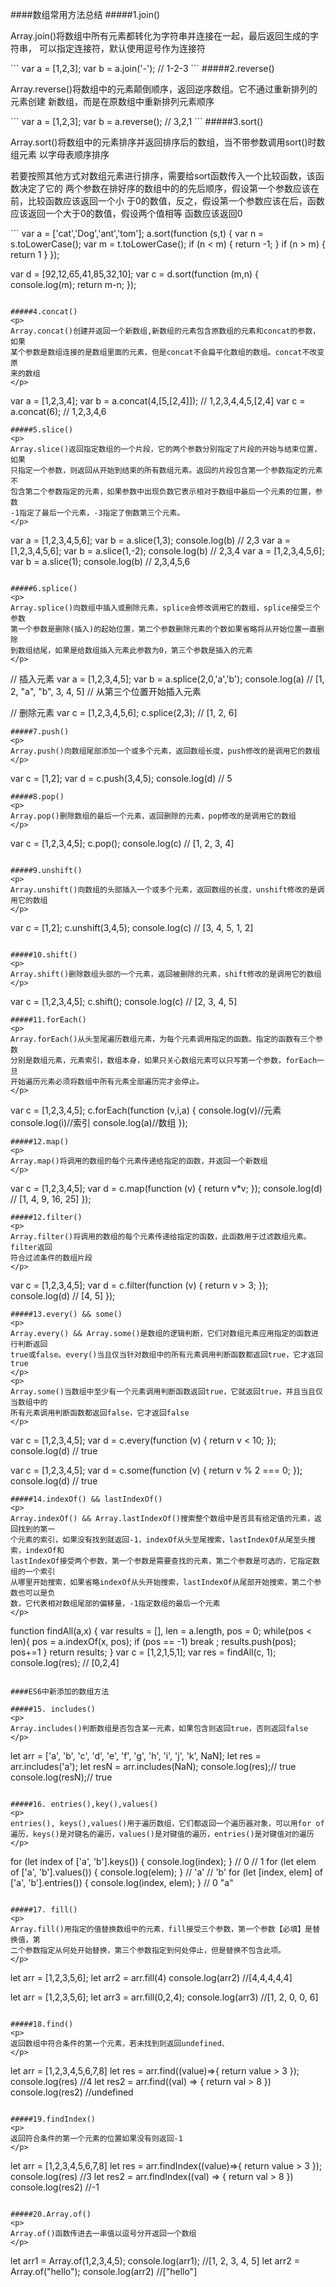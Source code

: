####数组常用方法总结
#####1.join()
<p>
Array.join()将数组中所有元素都转化为字符串并连接在一起，最后返回生成的字符串，
可以指定连接符，默认使用逗号作为连接符
</p>
```
var a = [1,2,3];
var b = a.join('-');
// 1-2-3
```
#####2.reverse()
<p>
Array.reverse()将数组中的元素颠倒顺序，返回逆序数组。它不通过重新排列的元素创建
新数组，而是在原数组中重新排列元素顺序
</p>
```
var a = [1,2,3];
var b = a.reverse();
// 3,2,1
```
#####3.sort()
<p>
Array.sort()将数组中的元素排序并返回排序后的数组，当不带参数调用sort()时数组元素
以字母表顺序排序
</p>
<p>
若要按照其他方式对数组元素进行排序，需要给sort函数传入一个比较函数，该函数决定了它的
两个参数在排好序的数组中的的先后顺序，假设第一个参数应该在前，比较函数应该返回一个小
于0的数值，反之，假设第一个参数应该在后，函数应该返回一个大于0的数值，假设两个值相等
函数应该返回0
</p>
```
  var a = ['cat','Dog','ant','tom'];
        a.sort(function (s,t) {
            var n = s.toLowerCase();
            var m = t.toLowerCase();
            if (n < m) {
                return -1;
            }
            if (n > m) {
                return 1
            }
        });

  var d = [92,12,65,41,85,32,10];
        var c = d.sort(function (m,n) {
            console.log(m);
            return m-n;
        });      
```

#####4.concat()
<p>
Array.concat()创建并返回一个新数组,新数组的元素包含原数组的元素和concat的参数，如果
某个参数是数组连接的是数组里面的元素，但是concat不会扁平化数组的数组。concat不改变原
来的数组
</p>

```
 var a = [1,2,3,4];
 var b = a.concat(4,[5,[2,4]]);
 // 1,2,3,4,4,5,[2,4]
 var c = a.concat(6);
 // 1,2,3,4,6
```
#####5.slice()
<p>
Array.slice()返回指定数组的一个片段，它的两个参数分别指定了片段的开始与结束位置，如果
只指定一个参数，则返回从开始到结束的所有数组元素。返回的片段包含第一个参数指定的元素不
包含第二个参数指定的元素，如果参数中出现负数它表示相对于数组中最后一个元素的位置，参数
-1指定了最后一个元素，-3指定了倒数第三个元素。
</p>

```
var a = [1,2,3,4,5,6];
var b = a.slice(1,3);
console.log(b)
// 2,3
var a = [1,2,3,4,5,6];
var b = a.slice(1,-2);
console.log(b)
// 2,3,4
var a = [1,2,3,4,5,6];
var b = a.slice(1);
console.log(b)
// 2,3,4,5,6
```

#####6.splice()
<p>
Array.splice()向数组中插入或删除元素，splice会修改调用它的数组，splice接受三个参数
第一个参数是删除(插入)的起始位置，第二个参数删除元素的个数如果省略将从开始位置一直删除
到数组结尾，如果是给数组插入元素此参数为0，第三个参数是插入的元素
</p>

```
// 插入元素
var a = [1,2,3,4,5];
var b = a.splice(2,0,'a','b');
console.log(a)
// [1, 2, "a", "b", 3, 4, 5]
// 从第三个位置开始插入元素

// 删除元素
var c = [1,2,3,4,5,6];
c.splice(2,3);
// [1, 2, 6]
```
#####7.push()
<p>
Array.push()向数组尾部添加一个或多个元素，返回数组长度，push修改的是调用它的数组
</p>

```
var c = [1,2];
var d = c.push(3,4,5);
console.log(d)
// 5
```
#####8.pop()
<p>
Array.pop()删除数组的最后一个元素，返回删除的元素，pop修改的是调用它的数组
</p>

```
var c = [1,2,3,4,5];
c.pop();
console.log(c)
// [1, 2, 3, 4]

```

#####9.unshift()
<p>
Array.unshift()向数组的头部插入一个或多个元素，返回数组的长度，unshift修改的是调用它的数组
</p>

```
 var c = [1,2];
 c.unshift(3,4,5);
 console.log(c)
// [3, 4, 5, 1, 2]

```

#####10.shift()
<p>
Array.shift()删除数组头部的一个元素，返回被删除的元素，shift修改的是调用它的数组
</p>

```
var c = [1,2,3,4,5];
c.shift();
console.log(c)
// [2, 3, 4, 5]

```
#####11.forEach()
<p>
Array.forEach()从头至尾遍历数组元素，为每个元素调用指定的函数。指定的函数有三个参数
分别是数组元素，元素索引，数组本身，如果只关心数组元素可以只写第一个参数，forEach一旦
开始遍历元素必须将数组中所有元素全部遍历完才会停止。
</p>

```
var c = [1,2,3,4,5];
c.forEach(function (v,i,a) {
    console.log(v)//元素
    console.log(i)//索引
    console.log(a)//数组
});

```
#####12.map()
<p>
Array.map()将调用的数组的每个元素传递给指定的函数，并返回一个新数组
</p>

```
var c = [1,2,3,4,5];
var d =  c.map(function (v) {
    return v*v;
});
console.log(d)
// [1, 4, 9, 16, 25]
});

```
#####12.filter()
<p>
Array.filter()将调用的数组的每个元素传递给指定的函数，此函数用于过滤数组元素。filter返回
符合过滤条件的数组片段
</p>

```
var c = [1,2,3,4,5];
var d =  c.filter(function (v) {
    return v > 3;
});
console.log(d)
// [4, 5]
});

```
#####13.every() && some()
<p>
Array.every() && Array.some()是数组的逻辑判断，它们对数组元素应用指定的函数进行判断返回
true或false。every()当且仅当针对数组中的所有元素调用判断函数都返回true，它才返回true
</p>
<p>
Array.some()当数组中至少有一个元素调用判断函数返回true，它就返回true，并且当且仅当数组中的
所有元素调用判断函数都返回false，它才返回false
</p>

```
var c = [1,2,3,4,5];
var d =  c.every(function (v) {
    return v < 10;
});
console.log(d)
// true 

var c = [1,2,3,4,5];
var d =  c.some(function (v) {
    return v % 2 === 0;
});
console.log(d)
// true
```
#####14.indexOf() && lastIndexOf()
<p>
Array.indexOf() && Array.lastIndexOf()搜索整个数组中是否具有给定值的元素，返回找到的第一
个元素的索引，如果没有找到就返回-1，indexOf从头至尾搜索，lastIndexOf从尾至头搜索，indexOf和
lastIndexOf接受两个参数，第一个参数是需要查找的元素，第二个参数是可选的，它指定数组的一个索引
从哪里开始搜索，如果省略indexOf从头开始搜索，lastIndexOf从尾部开始搜索，第二个参数也可以是负
数，它代表相对数组尾部的偏移量，-1指定数组的最后一个元素
</p>

```
function findAll(a,x) {
    var results = [],
        len = a.length,
        pos = 0;
    while(pos < len){
        pos = a.indexOf(x, pos);
        if (pos == -1) break ;
        results.push(pos);
        pos+=1
    }
    return results;
}
var c = [1,2,1,5,1];
var res = findAll(c, 1);
console.log(res);
// [0,2,4]
```

####ES6中新添加的数组方法

#####15. includes()
<p>
Array.includes()判断数组是否包含某一元素，如果包含则返回true，否则返回false
</p>

```
let arr = ['a', 'b', 'c', 'd', 'e', 'f', 'g', 'h', 'i', 'j', 'k', NaN];
let res = arr.includes('a');
let resN = arr.includes(NaN);
console.log(res);// true
console.log(resN);// true
```

#####16. entries(),key(),values()
<p>
entries(), keys(),values()用于遍历数组，它们都返回一个遍历器对象，可以用for of
遍历，keys()是对键名的遍历，values()是对键值的遍历，entries()是对键值对的遍历
</p>

```

for (let index of ['a', 'b'].keys()) {
console.log(index);
}
// 0
// 1
for (let elem of ['a', 'b'].values()) {
console.log(elem);
}
// 'a'
// 'b'
for (let [index, elem] of ['a', 'b'].entries()) {
console.log(index, elem);
}
// 0 "a"

```

#####17. fill()
<p>
Array.fill()用指定的值替换数组中的元素，fill接受三个参数，第一个参数【必填】是替换值，第
二个参数指定从何处开始替换，第三个参数指定到何处停止，但是替换不包含此项。
</p>

```
let arr = [1,2,3,5,6];
let arr2 = arr.fill(4)
console.log(arr2)
//[4,4,4,4,4]


let arr = [1,2,3,5,6];
let arr3 = arr.fill(0,2,4);
console.log(arr3)
//[1, 2, 0, 0, 6]

```

#####18.find()
<p>
返回数组中符合条件的第一个元素，若未找到则返回undefined、
</p>
```
let arr = [1,2,3,4,5,6,7,8]
let res = arr.find((value)=>{
    return value > 3
});
console.log(res)
//4
let res2 = arr.find((val) => {
    return val > 8
})
console.log(res2)
//undefined
```

#####19.findIndex()
<p>
返回符合条件的第一个元素的位置如果没有则返回-1
</p>
```
let arr = [1,2,3,4,5,6,7,8]
let res = arr.findIndex((value)=>{
    return value > 3
});
console.log(res)
//3
let res2 = arr.findIndex((val) => {
    return val > 8
})
console.log(res2)
//-1
```

#####20.Array.of()
<p>
Array.of()函数传进去一串值以逗号分开返回一个数组
</p>
```
let arr1 = Array.of(1,2,3,4,5);
console.log(arr1);
//[1, 2, 3, 4, 5]
let arr2 = Array.of("hello");
console.log(arr2)
//["hello"]
```